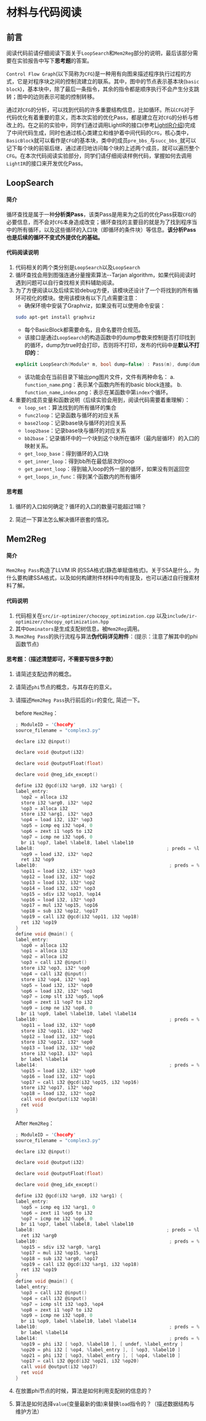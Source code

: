 # 材料与代码阅读

## 前言
阅读代码前请仔细阅读下面关于`LoopSearch`和`Mem2Reg`部分的说明，最后该部分需要在实验报告中写下**思考题**的答案。

`Control Flow Graph`(以下简称为`CFG`)是一种用有向图来描述程序执行过程的方式，它是对程序块之间的控制流建立的联系。其中，图中的节点表示基本块(`basic block`)，基本块中，除了最后一条指令，其余的指令都是顺序执行不会产生分支跳转；图中的边则表示可能的控制转移。


通过对`CFG`的分析，可以找到代码的许多重要结构信息，比如循环。所以`CFG`对于代码优化有着重要的意义，而本次实验的优化Pass，都是建立在对`CFG`的分析与修改上的。在之前的实验中，同学们通过调用LightIR的接口(参考[LightIR介绍](../common/LightIR.md))完成了中间代码生成，同时也通过核心类建立和维护着中间代码的`CFG`，核心类中，`BasicBlock`就可以看作是`CFG`的基本块，类中的成员`pre_bbs_`与`succ_bbs_`就可以记下每个块的前驱后继，通过递归地访问每个块的上述两个成员，就可以遍历整个`CFG`。在本次代码阅读实验部分，同学们请仔细阅读样例代码，掌握如何去调用`LightIR`的接口来开发优化Pass。

## LoopSearch
#### 简介
循环查找是属于一种**分析类Pass**，该类Pass是用来为之后的优化Pass获取`CFG`的必要信息，而不会对`CFG`本身造成改变；循环查找的主要目的就是为了找到程序当中的所有循环，以及这些循环的入口块（即循环的条件块）等信息。**该分析Pass也是后续的循环不变式外提优化的基础。**
#### 代码阅读说明
1. 代码相关的两个类分别是`LoopSearch`以及`LoopSearch`
2. 循环查找会用到图强连通分量搜索算法--Tarjan algorithm，如果代码阅读时遇到问题可以自行查找相关资料辅助阅读。
3. 为了方便阅读以及后续实验debug方便，该模块还设计了一个将找到的所有循环可视化的模块。使用该模块有以下几点需要注意：
    * 确保环境中安装了Graphviz，如果没有可以使用命令安装：
    ```bash
    sudo apt-get install graphviz
    ```
    * 每个BasicBlock都需要命名，且命名要符合规范。
    * 该接口是通过`LoopSearch`的构造函数中的dump参数来控制是否打印找到的循环，dump为true时会打印，否则将不打印，发布的代码中是**默认不打印的**：
    ```cpp
    explicit LoopSearch(Module* m, bool dump=false) : Pass(m), dump(dump){}
    ```
    * 该功能会在当前目录下输出png图片文件，文件有两种命名：
        a. `function_name`.png：表示某个函数内所有的basic block连接。
        b. `function_name`_`index`.png：表示在某函数中第`index`个循环。
4. 重要的成员变量和函数说明（后续实验会用到，阅读代码需要着重理解）：
    * `loop_set`：算法找到的所有循环的集合
    * `func2loop`：记录函数与循环的对应关系
    * `base2loop`：记录base块与循环的对应关系
    * `loop2base`：记录base块与循环的对应关系
    * `bb2base`：记录循环中的一个块到这个块所在循环（最内层循环）的入口的映射关系。
    * `get_loop_base`：得到循环的入口块
    * `get_inner_loop`：得到bb所在最低层次的loop 
    * `get_parent_loop`：得到输入loop的外一层的循环，如果没有则返回空
    * `get_loops_in_func`：得到某个函数内的所有循环


#### 思考题
1. 循环的入口如何确定？循环的入口的数量可能超过1嘛？

2. 简述一下算法怎么解决循环嵌套的情况。


## Mem2Reg

#### 简介

`Mem2Reg Pass`构造了LLVM IR 的SSA格式(静态单赋值格式)。关于SSA是什么，为什么要构建SSA格式，以及如何构建附件材料中均有提及，也可以通过自行搜索材料了解。

#### 代码说明

1. 代码相关在`src/ir-optimizer/chocopy_optimization.cpp` 以及`include/ir-optimizer/chocopy_optimization.hpp`
2. 其中`Dominators`是生成支配树信息，被`Mem2Reg`调用。
3. `Mem2Reg Pass`的执行流程与算法**伪代码详见附件**：(提示：注意了解其中的phi函数节点)

#### 思考题：（描述清楚即可，不需要写很多字数）

1. 请简述支配边界的概念。

2. 请简述`phi`节点的概念，与其存在的意义。

3. 请描述`Mem2Reg Pass`执行前后的`ir`的变化, 简述一下。

   before `Mem2Reg`：

   ```c
   ; ModuleID = 'ChocoPy'
   source_filename = "complex3.py"
   
   declare i32 @input()
   
   declare void @output(i32)
   
   declare void @outputFloat(float)
   
   declare void @neg_idx_except()
   
   define i32 @gcd(i32 %arg0, i32 %arg1) {
   label_entry:
     %op2 = alloca i32
     store i32 %arg0, i32* %op2
     %op3 = alloca i32
     store i32 %arg1, i32* %op3
     %op4 = load i32, i32* %op3
     %op5 = icmp eq i32 %op4, 0
     %op6 = zext i1 %op5 to i32
     %op7 = icmp ne i32 %op6, 0
     br i1 %op7, label %label8, label %label10
   label8:                                                ; preds = %label_entry
     %op9 = load i32, i32* %op2
     ret i32 %op9
   label10:                                                ; preds = %label_entry
     %op11 = load i32, i32* %op3
     %op12 = load i32, i32* %op2
     %op13 = load i32, i32* %op2
     %op14 = load i32, i32* %op3
     %op15 = sdiv i32 %op13, %op14
     %op16 = load i32, i32* %op3
     %op17 = mul i32 %op15, %op16
     %op18 = sub i32 %op12, %op17
     %op19 = call i32 @gcd(i32 %op11, i32 %op18)
     ret i32 %op19
   }
   define void @main() {
   label_entry:
     %op0 = alloca i32
     %op1 = alloca i32
     %op2 = alloca i32
     %op3 = call i32 @input()
     store i32 %op3, i32* %op0
     %op4 = call i32 @input()
     store i32 %op4, i32* %op1
     %op5 = load i32, i32* %op0
     %op6 = load i32, i32* %op1
     %op7 = icmp slt i32 %op5, %op6
     %op8 = zext i1 %op7 to i32
     %op9 = icmp ne i32 %op8, 0
     br i1 %op9, label %label10, label %label14
   label10:                                                ; preds = %label_entry
     %op11 = load i32, i32* %op0
     store i32 %op11, i32* %op2
     %op12 = load i32, i32* %op1
     store i32 %op12, i32* %op0
     %op13 = load i32, i32* %op2
     store i32 %op13, i32* %op1
     br label %label14
   label14:                                                ; preds = %label_entry, %label10
     %op15 = load i32, i32* %op0
     %op16 = load i32, i32* %op1
     %op17 = call i32 @gcd(i32 %op15, i32 %op16)
     store i32 %op17, i32* %op2
     %op18 = load i32, i32* %op2
     call void @output(i32 %op18)
     ret void
   }
   ```
   
   After `Mem2Reg`：

   ```c
   ; ModuleID = 'ChocoPy'
   source_filename = "complex3.py"
   
   declare i32 @input()
   
   declare void @output(i32)
   
   declare void @outputFloat(float)
   
   declare void @neg_idx_except()
   
   define i32 @gcd(i32 %arg0, i32 %arg1) {
   label_entry:
     %op5 = icmp eq i32 %arg1, 0
     %op6 = zext i1 %op5 to i32
     %op7 = icmp ne i32 %op6, 0
     br i1 %op7, label %label8, label %label10
   label8:                                                ; preds = %label_entry
     ret i32 %arg0
   label10:                                                ; preds = %label_entry
     %op15 = sdiv i32 %arg0, %arg1
     %op17 = mul i32 %op15, %arg1
     %op18 = sub i32 %arg0, %op17
     %op19 = call i32 @gcd(i32 %arg1, i32 %op18)
     ret i32 %op19
   }
   define void @main() {
   label_entry:
     %op3 = call i32 @input()
     %op4 = call i32 @input()
     %op7 = icmp slt i32 %op3, %op4
     %op8 = zext i1 %op7 to i32
     %op9 = icmp ne i32 %op8, 0
     br i1 %op9, label %label10, label %label14
   label10:                                                ; preds = %label_entry
     br label %label14
   label14:                                                ; preds = %label_entry, %label10
     %op19 = phi i32 [ %op3, %label10 ], [ undef, %label_entry ]
     %op20 = phi i32 [ %op4, %label_entry ], [ %op3, %label10 ]
     %op21 = phi i32 [ %op3, %label_entry ], [ %op4, %label10 ]
     %op17 = call i32 @gcd(i32 %op21, i32 %op20)
     call void @output(i32 %op17)
     ret void
   }
   ```

4. 在放置phi节点的时候，算法是如何利用支配树的信息的？

5. 算法是如何选择`value`(变量最新的值)来替换`load`指令的？（描述数据结构与维护方法）
